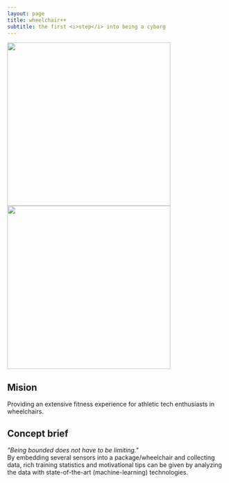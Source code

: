 ```yaml
---
layout: page
title: wheelchair++
subtitle: the first <i>step</i> into being a cyborg
---
```

<img src="\Fitnesswheelchair\img\idecircle.png" width="376"><img src="\Fitnesswheelchair\img\sensorresults.png" width="376">

## Mision
Providing an extensive fitness experience for athletic tech enthusiasts in wheelchairs.

## Concept brief
<i>"Being bounded does not have to be limiting."</i> <br>
By embedding several sensors into a package/wheelchair and collecting data, rich training statistics and motivational tips can be given by analyzing the data with state-of-the-art (machine-learning) technologies.
